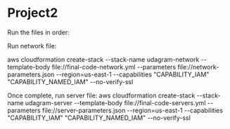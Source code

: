 # Project2

Run the files in order:

Run network file:

aws cloudformation create-stack --stack-name udagram-network --template-body file://final-code-network.yml --parameters file://network-parameters.json --region=us-east-1 --capabilities "CAPABILITY_IAM" "CAPABILITY_NAMED_IAM" --no-verify-ssl

Once complete, run server file: aws cloudformation create-stack --stack-name udagram-server --template-body file://final-code-servers.yml --parameters file://server-parameters.json --region=us-east-1 --capabilities "CAPABILITY_IAM" "CAPABILITY_NAMED_IAM" --no-verify-ssl
